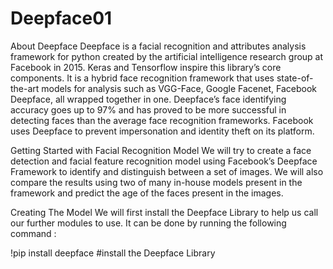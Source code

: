 # Deepface01

About Deepface 
Deepface is a facial recognition and attributes analysis framework for python created by the artificial intelligence research group at Facebook in 2015. 
Keras and Tensorflow inspire this library’s core components. It is a hybrid face recognition framework that uses state-of-the-art models for analysis such as VGG-Face,
Google Facenet, Facebook Deepface, all wrapped together in one. 
Deepface’s face identifying accuracy goes up to 97% and has proved to be more successful in detecting faces than the average face recognition frameworks. 
Facebook uses Deepface to prevent impersonation and identity theft on its platform. 

Getting Started with Facial Recognition Model
We will try to create a face detection and facial feature recognition model using Facebook’s Deepface Framework to identify and distinguish between a set of images. 
We will also compare the results using two of many in-house models present in the framework and predict the age of the faces present in the images. 

Creating The Model
We will first install the Deepface Library to help us call our further modules to use. It can be done by running the following command :

!pip install deepface #install the Deepface Library


